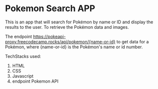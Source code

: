# Pokemon Search APP

 This is an app that will search for Pokémon by name or ID and display the results to the user. To retrieve the Pokémon data and images.

 The endpoint https://pokeapi-proxy.freecodecamp.rocks/api/pokemon/{name-or-id} to get data for a Pokémon, where {name-or-id} is the Pokémon's name or id number.

 TechStacks used:
 1. HTML
 2. CSS
 3. Javascript
 4. endpoint Pokemon API